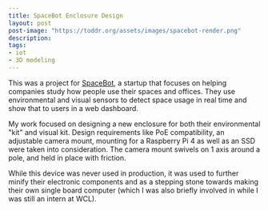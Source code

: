 ```yaml
---
title: SpaceBot Enclosure Design
layout: post
post-image: "https://toddr.org/assets/images/spacebot-render.png"
description: 
tags:
- iot
- 3D modeling
---
```


This was a project for [SpaceBot](https://spacebot.ai), a startup that focuses on helping companies study how people use their spaces and
offices. They use environmental and visual sensors to detect space usage in real time and show that to users in a web dashboard.

My work focused on designing a new enclosure for both their environmental "kit" and visual kit. Design requirements like PoE compatibility, an adjustable camera mount, mounting for a Raspberry Pi 4 as well as an SSD were taken into consideration. The camera mount swivels on 1 axis around a pole, and held in place with friction.

While this device was never used in production, it was used to further minify their electronic components and as a stepping stone towards making their own
single board computer (which I was also briefly involved in while I was still an intern at WCL).
